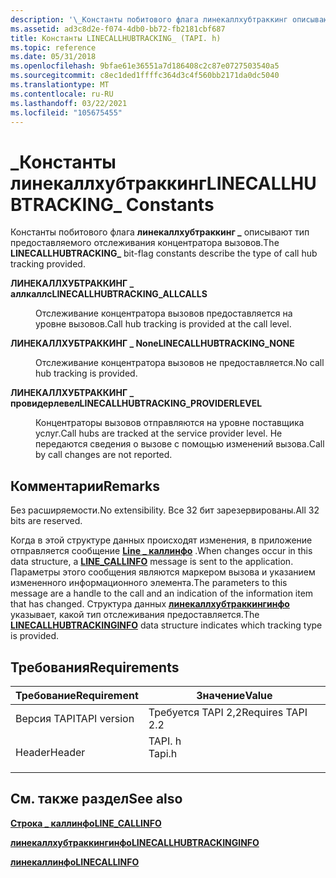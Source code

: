 ```yaml
---
description: '\_Константы побитового флага линекаллхубтраккинг описывают тип предоставляемого отслеживания концентратора вызовов.'
ms.assetid: ad3c8d2e-f074-4db0-bb72-fb2181cbf687
title: Константы LINECALLHUBTRACKING_ (TAPI. h)
ms.topic: reference
ms.date: 05/31/2018
ms.openlocfilehash: 9bfae61e36551a7d186408c2c87e0727503540a5
ms.sourcegitcommit: c8ec1ded1ffffc364d3c4f560bb2171da0dc5040
ms.translationtype: MT
ms.contentlocale: ru-RU
ms.lasthandoff: 03/22/2021
ms.locfileid: "105675455"
---
```

# <a name="linecallhubtracking_-constants"></a><span data-ttu-id="587da-103">\_Константы линекаллхубтраккинг</span><span class="sxs-lookup"><span data-stu-id="587da-103">LINECALLHUBTRACKING\_ Constants</span></span>

<span data-ttu-id="587da-104">Константы побитового флага **линекаллхубтраккинг \_** описывают тип предоставляемого отслеживания концентратора вызовов.</span><span class="sxs-lookup"><span data-stu-id="587da-104">The **LINECALLHUBTRACKING\_** bit-flag constants describe the type of call hub tracking provided.</span></span>

<dl> <dt>

<span data-ttu-id="587da-105"><span id="LINECALLHUBTRACKING_ALLCALLS"></span><span id="linecallhubtracking_allcalls"></span>**ЛИНЕКАЛЛХУБТРАККИНГ \_ аллкаллс**</span><span class="sxs-lookup"><span data-stu-id="587da-105"><span id="LINECALLHUBTRACKING_ALLCALLS"></span><span id="linecallhubtracking_allcalls"></span>**LINECALLHUBTRACKING\_ALLCALLS**</span></span>
</dt> <dd> <dl> <dt>



<span data-ttu-id="587da-106">Отслеживание концентратора вызовов предоставляется на уровне вызовов.</span><span class="sxs-lookup"><span data-stu-id="587da-106">Call hub tracking is provided at the call level.</span></span>


</dt> </dl> </dd> <dt>

<span data-ttu-id="587da-107"><span id="LINECALLHUBTRACKING_NONE"></span><span id="linecallhubtracking_none"></span>**ЛИНЕКАЛЛХУБТРАККИНГ \_ None**</span><span class="sxs-lookup"><span data-stu-id="587da-107"><span id="LINECALLHUBTRACKING_NONE"></span><span id="linecallhubtracking_none"></span>**LINECALLHUBTRACKING\_NONE**</span></span>
</dt> <dd> <dl> <dt>



<span data-ttu-id="587da-108">Отслеживание концентратора вызовов не предоставляется.</span><span class="sxs-lookup"><span data-stu-id="587da-108">No call hub tracking is provided.</span></span>


</dt> </dl> </dd> <dt>

<span data-ttu-id="587da-109"><span id="LINECALLHUBTRACKING_PROVIDERLEVEL"></span><span id="linecallhubtracking_providerlevel"></span>**ЛИНЕКАЛЛХУБТРАККИНГ \_ провидерлевел**</span><span class="sxs-lookup"><span data-stu-id="587da-109"><span id="LINECALLHUBTRACKING_PROVIDERLEVEL"></span><span id="linecallhubtracking_providerlevel"></span>**LINECALLHUBTRACKING\_PROVIDERLEVEL**</span></span>
</dt> <dd> <dl> <dt>



<span data-ttu-id="587da-110">Концентраторы вызовов отправляются на уровне поставщика услуг.</span><span class="sxs-lookup"><span data-stu-id="587da-110">Call hubs are tracked at the service provider level.</span></span> <span data-ttu-id="587da-111">Не передаются сведения о вызове с помощью изменений вызова.</span><span class="sxs-lookup"><span data-stu-id="587da-111">Call by call changes are not reported.</span></span>


</dt> </dl> </dd> </dl>

## <a name="remarks"></a><span data-ttu-id="587da-112">Комментарии</span><span class="sxs-lookup"><span data-stu-id="587da-112">Remarks</span></span>

<span data-ttu-id="587da-113">Без расширяемости.</span><span class="sxs-lookup"><span data-stu-id="587da-113">No extensibility.</span></span> <span data-ttu-id="587da-114">Все 32 бит зарезервированы.</span><span class="sxs-lookup"><span data-stu-id="587da-114">All 32 bits are reserved.</span></span>

<span data-ttu-id="587da-115">Когда в этой структуре данных происходят изменения, в приложение отправляется сообщение [**Line \_ каллинфо**](line-callinfo.md) .</span><span class="sxs-lookup"><span data-stu-id="587da-115">When changes occur in this data structure, a [**LINE\_CALLINFO**](line-callinfo.md) message is sent to the application.</span></span> <span data-ttu-id="587da-116">Параметры этого сообщения являются маркером вызова и указанием измененного информационного элемента.</span><span class="sxs-lookup"><span data-stu-id="587da-116">The parameters to this message are a handle to the call and an indication of the information item that has changed.</span></span> <span data-ttu-id="587da-117">Структура данных [**линекаллхубтраккингинфо**](/windows/desktop/api/Tapi/ns-tapi-linecallhubtrackinginfo) указывает, какой тип отслеживания предоставляется.</span><span class="sxs-lookup"><span data-stu-id="587da-117">The [**LINECALLHUBTRACKINGINFO**](/windows/desktop/api/Tapi/ns-tapi-linecallhubtrackinginfo) data structure indicates which tracking type is provided.</span></span>

## <a name="requirements"></a><span data-ttu-id="587da-118">Требования</span><span class="sxs-lookup"><span data-stu-id="587da-118">Requirements</span></span>



| <span data-ttu-id="587da-119">Требование</span><span class="sxs-lookup"><span data-stu-id="587da-119">Requirement</span></span> | <span data-ttu-id="587da-120">Значение</span><span class="sxs-lookup"><span data-stu-id="587da-120">Value</span></span> |
|-------------------------|-----------------------------------------------------------------------------------|
| <span data-ttu-id="587da-121">Версия TAPI</span><span class="sxs-lookup"><span data-stu-id="587da-121">TAPI version</span></span><br/> | <span data-ttu-id="587da-122">Требуется TAPI 2,2</span><span class="sxs-lookup"><span data-stu-id="587da-122">Requires TAPI 2.2</span></span><br/>                                                      |
| <span data-ttu-id="587da-123">Header</span><span class="sxs-lookup"><span data-stu-id="587da-123">Header</span></span><br/>       | <dl> <span data-ttu-id="587da-124"><dt>TAPI. h</dt></span><span class="sxs-lookup"><span data-stu-id="587da-124"><dt>Tapi.h</dt></span></span> </dl> |



## <a name="see-also"></a><span data-ttu-id="587da-125">См. также раздел</span><span class="sxs-lookup"><span data-stu-id="587da-125">See also</span></span>

<dl> <dt>

[<span data-ttu-id="587da-126">**Строка \_ каллинфо**</span><span class="sxs-lookup"><span data-stu-id="587da-126">**LINE\_CALLINFO**</span></span>](line-callinfo.md)
</dt> <dt>

[<span data-ttu-id="587da-127">**линекаллхубтраккингинфо**</span><span class="sxs-lookup"><span data-stu-id="587da-127">**LINECALLHUBTRACKINGINFO**</span></span>](/windows/desktop/api/Tapi/ns-tapi-linecallhubtrackinginfo)
</dt> <dt>

[<span data-ttu-id="587da-128">**линекаллинфо**</span><span class="sxs-lookup"><span data-stu-id="587da-128">**LINECALLINFO**</span></span>](/windows/desktop/api/Tapi/ns-tapi-linecallinfo)
</dt> </dl>

 

 




